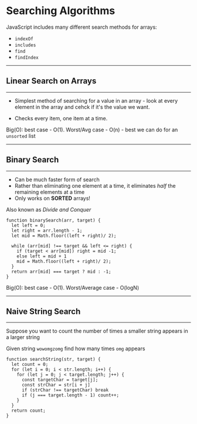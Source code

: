 # Searching Algorithms
JavaScript includes many different search methods for arrays:
- `indexOf`
- `includes`
- `find`
- `findIndex`

---
## Linear Search on Arrays
---
- Simplest method of searching for a value in an array - look at every element in the array and cehck if it's the value we want.

- Checks every item, one item at a time.

Big(O): best case - O(1).  Worst/Avg case - O(n) - best we can do for an `unsorted` list

---
## Binary Search
___
- Can be much faster form of search
- Rather than eliminating one element at a time, it eliminates _half_ the remaining elements at a time
- Only works on **SORTED** arrays!

Also known as *Divide and Conquer*

    function binarySearch(arr, target) {
      let left = 0;
      let right = arr.length - 1;
      let mid = Math.floor((left + right)/ 2);

      while (arr[mid] !== target && left <= right) {
        if (target < arr[mid]) right = mid -1;
        else left = mid + 1
        mid = Math.floor((left + right)/ 2);
      }
      return arr[mid] === target ? mid : -1;
    }

Big(O): best case - O(1).  Worst/Average case - O(logN)

---
## Naive String Search
---
Suppose you want to count the number of times a smaller string appears in a larger string

Given string `wowomgzomg` 
find how many times `omg` appears

    function searchString(str, target) {
      let count = 0;
      for (let i = 0; i < str.length; i++) {
        for (let j = 0; j < target.length; j++) {
          const targetChar = target[j];
          const strChar = str[i + j]
          if (strChar !== targetChar) break
          if (j === target.length - 1) count++;
        }
      }
      return count;
    }